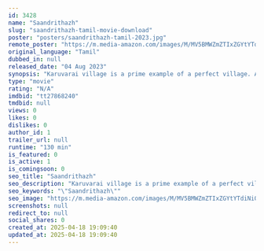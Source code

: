 ```yaml
---
id: 3428
name: "Saandrithazh"
slug: "saandrithazh-tamil-movie-download"
poster: "posters/saandrithazh-tamil-2023.jpg"
remote_poster: "https://m.media-amazon.com/images/M/MV5BMWZmZTIxZGYtYTdiNi00YTkwLTkwZjItNDcxYWU1NzQxM2ZhXkEyXkFqcGc@._V1_SX300.jpg"
original_language: "Tamil"
dubbed_in: null
released_date: "04 Aug 2023"
synopsis: "Karuvarai village is a prime example of a perfect village. A village with CCTV cameras, preventing wrong intentions."
type: "movie"
rating: "N/A"
imdbid: "tt27868240"
tmdbid: null
views: 0
likes: 0
dislikes: 0
author_id: 1
trailer_url: null
runtime: "130 min"
is_featured: 0
is_active: 1
is_comingsoon: 0
seo_title: "Saandrithazh"
seo_description: "Karuvarai village is a prime example of a perfect village. A village with CCTV cameras, preventing wrong intentions."
seo_keywords: "\"Saandrithazh\""
seo_image: "https://m.media-amazon.com/images/M/MV5BMWZmZTIxZGYtYTdiNi00YTkwLTkwZjItNDcxYWU1NzQxM2ZhXkEyXkFqcGc@._V1_SX300.jpg"
screenshots: null
redirect_to: null
social_shares: 0
created_at: 2025-04-18 19:09:40
updated_at: 2025-04-18 19:09:40
---
```


